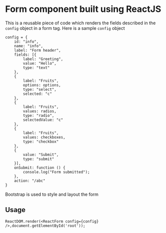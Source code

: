 # Form component built using ReactJS

This is a reusable piece of code which renders the fields described in the `config` object in a form tag. Here is a sample `config` object

    config = {
        id: "info",
        name: "info",
        label: "Form header",
        fields: [{
            label: "Greeting",
            value: "Hello",
            type: "text"
        },
        {
            label: "Fruits",
            options: options,
            type: "select",
            selected: "c"
        },
        {
            label: "Fruits",
            values: radios,
            type: "radio",
            selectedValue: "c"
        },
        {
            label: "Fruits",
            values: checkboxes,
            type: "checkbox"
        },
        {
            value: "Submit",
            type: "submit"
        }],
        onSubmit: function () {
            console.log("Form submitted");
        },
        action: "/abc"
    }
    
Bootstrap is used to style and layout the form

## Usage

    ReactDOM.render(<ReactForm config={config} />,document.getElementById('root'));